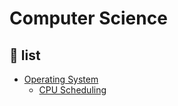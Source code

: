 # Computer Science

## 📢 list
- [Operating System](./OS/)
  - [CPU Scheduling](./OS/CPU%20Scheduling.md)